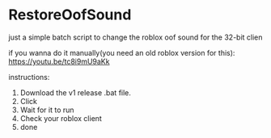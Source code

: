 # RestoreOofSound
just a simple batch script to change the roblox oof sound for the 32-bit clien

if you wanna do it manually(you need an old roblox version for this): https://youtu.be/tc8i9mU9aKk

instructions:
1. Download the v1 release .bat file.
2. Click
3. Wait for it to run
4. Check your roblox client
5. done
